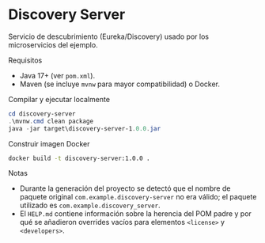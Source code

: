 # Discovery Server

Servicio de descubrimiento (Eureka/Discovery) usado por los microservicios del ejemplo.

Requisitos

- Java 17+ (ver `pom.xml`).
- Maven (se incluye `mvnw` para mayor compatibilidad) o Docker.

Compilar y ejecutar localmente

```powershell
cd discovery-server
.\mvnw.cmd clean package
java -jar target\discovery-server-1.0.0.jar
```

Construir imagen Docker

```bash
docker build -t discovery-server:1.0.0 .
```

Notas

- Durante la generación del proyecto se detectó que el nombre de paquete original `com.example.discovery-server` no era válido; el paquete utilizado es `com.example.discovery_server`.
- El `HELP.md` contiene información sobre la herencia del POM padre y por qué se añadieron overrides vacíos para elementos `<license>` y `<developers>`.